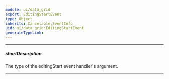 ```yaml
---
module: ui/data_grid
export: EditingStartEvent
type: Object
inherits: Cancelable,EventInfo
uid: ui/data_grid:EditingStartEvent
generateTypeLink: 
---
```

---
##### shortDescription
The type of the editingStart event handler's argument.

---
<!-- Description goes here -->